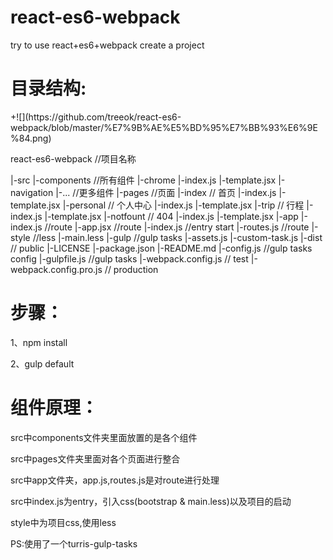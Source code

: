 <h1>react-es6-webpack</h1>
<p>try to use react+es6+webpack create a project</p>


<h1>目录结构:</h1>
+![](https://github.com/treeok/react-es6-webpack/blob/master/%E7%9B%AE%E5%BD%95%E7%BB%93%E6%9E%84.png)

<p>react-es6-webpack  //项目名称</p>
  |-src
      |-components  //所有组件
          |-chrome
              |-index.js
              |-template.jsx
          |-navigation
          |-...  //更多组件
      |-pages  //页面
          |-index  // 首页
               |-index.js
               |-template.jsx
          |-personal  // 个人中心
               |-index.js
               |-template.jsx
          |-trip  // 行程
               |-index.js
               |-template.jsx
          |-notfount  // 404
               |-index.js
               |-template.jsx
      |-app
          |-index.js  //route
      |-app.jsx   //route
      |-index.js  //entry start
      |-routes.js  //route
  |-style  //less
      |-main.less
  |-gulp  //gulp tasks
      |-assets.js
      |-custom-task.js
  |-dist  // public
  |-LICENSE
  |-package.json
  |-README.md
  |-config.js  //gulp tasks config
  |-gulpfile.js //gulp tasks
  |-webpack.config.js  // test
  |-webpack.config.pro.js  // production


<h1>步骤：</h1>
  <p>1、npm install </p>
  <p>2、gulp default</p>


<h1>组件原理：</h1>
  <p>src中components文件夹里面放置的是各个组件 </p>
  <p>src中pages文件夹里面对各个页面进行整合</p>
  <p>src中app文件夹，app.js,routes.js是对route进行处理</p>
  <p>src中index.js为entry，引入css(bootstrap & main.less)以及项目的启动</p>
  <p>style中为项目css,使用less</p>


PS:使用了一个turris-gulp-tasks


